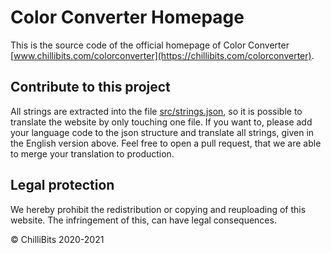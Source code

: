 # Color Converter Homepage
This is the source code of the official homepage of Color Converter [www.chillibits.com/colorconverter](https://chillibits.com/colorconverter).

## Contribute to this project
All strings are extracted into the file [src/strings.json](https://github.com/ChilliBits/cc-homepage/blob/master/src/strings.json), so it is possible to translate the website by only touching one file. If you want to, please add your language code to the json structure and translate all strings, given in the English version above. Feel free to open a pull request, that we are able to merge your translation to production.

## Legal protection
We hereby prohibit the redistribution or copying and reuploading of this website. The infringement of this, can have legal consequences.

© ChilliBits 2020-2021